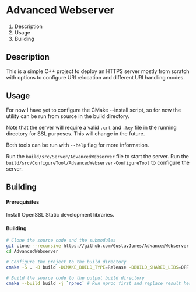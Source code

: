 # Advanced Webserver

1. Description
2. Usage
3. Building

## Description

This is a simple C++ project to deploy an HTTPS server mostly from scratch
with options to configure URI relocation and different URI handling modes.

## Usage

For now I have yet to configure the CMake --install script,
so for now the utility can be run from source in the build directory.

Note that the server will require a valid `.crt` and `.key` file
in the running directory for SSL purposes. This will change in the future.

Both tools can be run with `--help` flag for more information.

Run the `build/src/Server/AdvancedWebserver` file to start the server.
Run the `build/src/ConfigureTool/AdvancedWebserver-ConfigureTool` to configure the server.

## Building

#### Prerequisites

Install OpenSSL Static development libraries.

#### Building

```bash
# Clone the source code and the submodules
git clone --recursive https://github.com/GustavJones/AdvancedWebserver.git
cd AdvancedWebserver

# Configure the project to the build directory
cmake -S . -B build -DCMAKE_BUILD_TYPE=Release -DBUILD_SHARED_LIBS=OFF

# Build the source code to the output build directory
cmake --build build -j `nproc` # Run nproc first and replace result here
```
